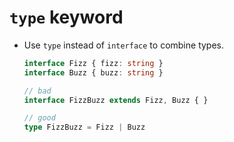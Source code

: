 # `type` keyword

- Use `type` instead of `interface` to combine types.

  ```ts
  interface Fizz { fizz: string }
  interface Buzz { buzz: string }

  // bad
  interface FizzBuzz extends Fizz, Buzz { }

  // good
  type FizzBuzz = Fizz | Buzz

